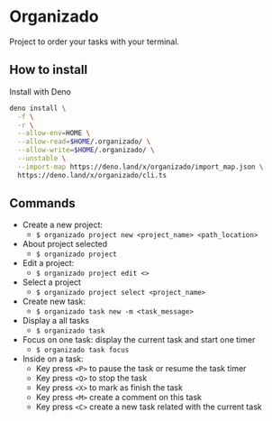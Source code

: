 # Organizado

Project to order your tasks with your terminal.

## How to install

Install with Deno

```sh
deno install \
  -f \
  -r \
  --allow-env=HOME \
  --allow-read=$HOME/.organizado/ \
  --allow-write=$HOME/.organizado/ \
  --unstable \
  --import-map https://deno.land/x/organizado/import_map.json \
  https://deno.land/x/organizado/cli.ts
```

## Commands

- Create a new project:
  - `$ organizado project new <project_name> <path_location>`
- About project selected
  - `$ organizado project`
- Edit a project:
  - `$ organizado project edit <>`
- Select a project
  - `$ organizado project select <project_name>`
- Create new task:
  - `$ organizado task new -m <task_message>`
- Display a all tasks
  - `$ organizado task`
- Focus on one task: display the current task and start one timer
  - `$ organizado task focus`
- Inside on a task:
  - Key press `<P>` to pause the task or resume the task timer
  - Key press `<Q>` to stop the task
  - Key press `<X>` to mark as finish the task
  - Key press `<M>` create a comment on this task
  - Key press `<C>` create a new task related with the current task
